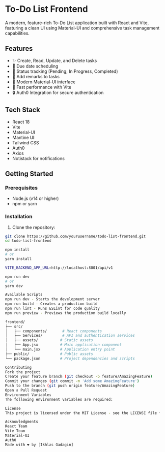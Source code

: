 # To-Do List Frontend

A modern, feature-rich To-Do List application built with React and Vite, featuring a clean UI using Material-UI and comprehensive task management capabilities.

## Features

- ✨ Create, Read, Update, and Delete tasks
- 📅 Due date scheduling
- 🔄 Status tracking (Pending, In Progress, Completed)
- 💬 Add remarks to tasks
- 🎨 Modern Material-UI interface
- 🚀 Fast performance with Vite
- 🔒 Auth0 Integration for secure authentication

## Tech Stack

- React 18
- Vite
- Material-UI
- Mantine UI
- Tailwind CSS
- Auth0
- Axios
- Notistack for notifications

## Getting Started

### Prerequisites

- Node.js (v14 or higher)
- npm or yarn

### Installation

1. Clone the repository:
```bash
git clone https://github.com/yourusername/todo-list-frontend.git
cd todo-list-frontend

npm install
# or
yarn install

VITE_BACKEND_APP_URL=http://localhost:8001/api/v1

npm run dev
# or
yarn dev

Available Scripts
npm run dev - Starts the development server
npm run build - Creates a production build
npm run lint - Runs ESLint for code quality
npm run preview - Previews the production build locally

frontend/
├── src/
│   ├── components/       # React components
│   ├── Services/         # API and authentication services
│   ├── assets/          # Static assets
│   ├── App.jsx          # Main application component
│   └── main.jsx         # Application entry point
├── public/              # Public assets
└── package.json         # Project dependencies and scripts

Contributing
Fork the project
Create your feature branch (git checkout -b feature/AmazingFeature)
Commit your changes (git commit -m 'Add some AmazingFeature')
Push to the branch (git push origin feature/AmazingFeature)
Open a Pull Request
Environment Variables
The following environment variables are required:

License
This project is licensed under the MIT License - see the LICENSE file for details

Acknowledgments
React Team
Vite Team
Material-UI
Auth0
Made with ❤️ by [Ikhlas Gadagin]



